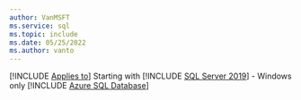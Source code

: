```yaml
---
author: VanMSFT
ms.service: sql
ms.topic: include
ms.date: 05/25/2022
ms.author: vanto
---
```


[!INCLUDE [Applies to](../../includes/applies-md.md)] Starting with [!INCLUDE [SQL Server 2019](_ss2019.md)] - Windows only [!INCLUDE [Azure SQL Database](../../includes/applies-to-version/_asdb.md)]
